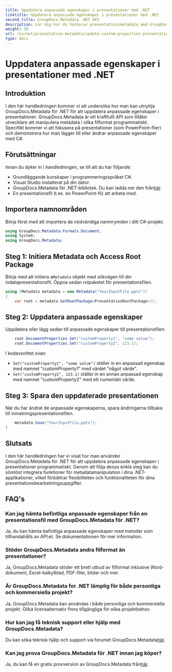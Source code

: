 ```yaml
---
title: Uppdatera anpassade egenskaper i presentationer med .NET
linktitle: Uppdatera anpassade egenskaper i presentationer med .NET
second_title: GroupDocs.Metadata .NET API
description: Lär dig hur du hanterar presentationsmetadata med GroupDocs.Metadata för .NET. Uppdatera anpassade egenskaper effektivt i PowerPoint-filer.
weight: 16
url: /sv/net/presentation-metadata/update-custom-properties-presentations/
type: docs
---
```

# Uppdatera anpassade egenskaper i presentationer med .NET

## Introduktion
I den här handledningen kommer vi att undersöka hur man kan utnyttja GroupDocs.Metadata för .NET för att uppdatera anpassade egenskaper i presentationer. GroupDocs.Metadata är ett kraftfullt API som tillåter utvecklare att manipulera metadata i olika filformat programmatiskt. Specifikt kommer vi att fokusera på presentationer (som PowerPoint-filer) och demonstrera hur man lägger till eller ändrar anpassade egenskaper med C#.
## Förutsättningar
Innan du dyker in i handledningen, se till att du har följande:
- Grundläggande kunskaper i programmeringsspråket C#.
- Visual Studio installerat på din dator.
-  GroupDocs.Metadata för .NET-bibliotek. Du kan ladda ner den från[här](https://releases.groupdocs.com/metadata/net/).
- En presentationsfil (t.ex. en PowerPoint-fil) att arbeta med.

## Importera namnområden
Börja först med att importera de nödvändiga namnrymden i ditt C#-projekt.
```csharp
using GroupDocs.Metadata.Formats.Document;
using System;
using GroupDocs.Metadata;
```
## Steg 1: Initiera Metadata och Access Root Package
 Börja med att initiera a`Metadata` objekt med sökvägen till din indatapresentationsfil. Öppna sedan rotpaketet för presentationsfilen.
```csharp
using (Metadata metadata = new Metadata("YourInputFile.pptx"))
{
    var root = metadata.GetRootPackage<PresentationRootPackage>();
```
## Steg 2: Uppdatera anpassade egenskaper
Uppdatera eller lägg sedan till anpassade egenskaper till presentationsfilen.
```csharp
    root.DocumentProperties.Set("customProperty1", "some value");
    root.DocumentProperties.Set("customProperty2", 123.1);
```
I kodavsnittet ovan:
- `Set("customProperty1", "some value")` ställer in en anpassad egenskap med namnet "customProperty1" med värdet "något värde".
- `Set("customProperty2", 123.1)` ställer in en annan anpassad egenskap med namnet "customProperty2" med ett numeriskt värde.
## Steg 3: Spara den uppdaterade presentationen
När du har ändrat de anpassade egenskaperna, spara ändringarna tillbaka till inmatningspresentationsfilen.
```csharp
    metadata.Save("YourInputFile.pptx");
}
```

## Slutsats
I den här handledningen har vi visat hur man använder GroupDocs.Metadata för .NET för att uppdatera anpassade egenskaper i presentationer programmatiskt. Genom att följa dessa enkla steg kan du sömlöst integrera funktioner för metadatamanipulation i dina .NET-applikationer, vilket förbättrar flexibiliteten och funktionaliteten för dina presentationsbearbetningsuppgifter.

## FAQ's
### Kan jag hämta befintliga anpassade egenskaper från en presentationsfil med GroupDocs.Metadata för .NET?
Ja, du kan hämta befintliga anpassade egenskaper med metoder som tillhandahålls av API:et. Se dokumentationen för mer information.
### Stöder GroupDocs.Metadata andra filformat än presentationer?
Ja, GroupDocs.Metadata stöder ett brett utbud av filformat inklusive Word-dokument, Excel-kalkylblad, PDF-filer, bilder och mer.
### Är GroupDocs.Metadata for .NET lämplig för både personliga och kommersiella projekt?
Ja, GroupDocs.Metadata kan användas i både personliga och kommersiella projekt. Olika licensalternativ finns tillgängliga för olika projektbehov.
### Hur kan jag få teknisk support eller hjälp med GroupDocs.Metadata?
 Du kan söka teknisk hjälp och support via forumet GroupDocs.Metadata[här](https://forum.groupdocs.com/c/metadata/14).
### Kan jag prova GroupDocs.Metadata för .NET innan jag köper?
 Ja, du kan få en gratis provversion av GroupDocs.Metadata från[här](https://releases.groupdocs.com/).